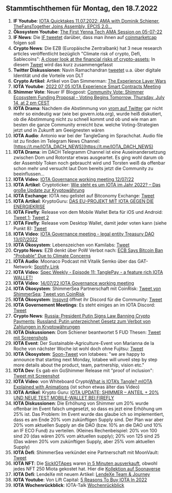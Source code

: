 ## Stammtischthemen für Montag, den 18.7.2022

1. **IF Youtube**: [IOTA Quicktakes 11.07.2022: AMA with Dominik Schiener, TheFansTogether Joins Assembly, EPCIS 2.0...](https://www.youtube.com/watch?v=020LE1SIDUA)
2. **Ökosystem Youtube**: [The First Yenna Tech AMA Session on 05-07-22](https://www.youtube.com/watch?v=IvWkyASrVns)
3. **IF News**: Die [IF tweetet](https://twitter.com/iota/status/1546796522607677442?s=20&t=pQNBdWktaxwbD1DuPFxljQ) darüber, dass man ihnen auf [coinmarketcap](https://coinmarketcap.com/community/profile/IOTA_Foundation) folgen soll 
4. **Crypto News**: Die EZB (Europäische Zentralbank) hat 3 neue research articles veröffentlicht bezüglich "Climate risk of crypto, Defi, Sablecoins": [A closer look at the financial risks of crypto-assets](https://www.ecb.europa.eu/pub/financial-stability/macroprudential-bulletin/html/index.en.html); In diesem [Tweet](https://twitter.com/paddi_hansen/status/1546814639207370755?s=20&t=mynAyPDG0BLu-MfG9IfjpA) wird das kurz zusammengefasst
5. **Twitter Diskussionen**: Navin Ramachandran [tweetet](https://twitter.com/navinram999/status/1546615594384084998?s=20&t=PYbrwmVo9JeSXCst0sCEOA) u.a. über digitale Identität und die Vorteile von DLT
6. **Crypto Artikel**: Artikel von Dan Simmerman: [The Experience Layer Wars](https://simerman.medium.com/the-experience-layer-wars-9fa6c8c66e9d)
7. **IOTA Youtube**: [2022 07 05 IOTA Experience Smart Contracts Meeting](https://www.youtube.com/watch?v=bCC9-S5U64w)
8. **Shimmer Vote**: Neuer IF Blogpost: [Community Vote: Shimmer Ecosystem Funding Proposal - Voting Begins Tomorrow, Thursday, July 14, at 2 pm CEST](https://blog.iota.org/shimmer-ecosystem-funding-vote/)
9. **IOTA Drama**: Nachdem die Abstimmung von [vrom auf Twitter](https://twitter.com/Vrom14286662/status/1547448684169895937?s=20&t=3mgsb_1xFEY-NBamoQ7a7g) gar nicht mehr so eindeutig war (wie bei govern.iota.org), wurde heiß diskutiert, ob die Abstimmung nicht zu schnell kommt und ob und wie man am besten die ganze Community erreicht bzw. welche Voting-Strategien jetzt und in Zukunft am Geeignesten wären
10. **IOTA Audio**: Antonio war bei der TangleGang im Sprachchat. Audio file ist zu finden im Telegram News Channel: [https://t.me/IOTA_DACH_NEWS](https://t.me/IOTA_DACH_NEWS)
11. **IOTA Drama**: im DACH Telegramm Channel ist eine Auseinandersetzung zwischen Dom und Rotorstar etwas ausgeartet. Es ging wohl darum ob der Assembly Token noch gebraucht wird und Torsten weiß da offenbar schon mehr und versucht laut Dom bereits jetzt die Community zu beeinflussen...
12. **IOTA Video**: [IOTA Governance working meeting 12/07/22](https://www.youtube.com/watch?v=69BjEW0-qA0)
13. **IOTA Artikel**: Cryptoticker: [Wie steht es um IOTA im Jahr 2022? – Das große Update zur Kryptowährung](https://cryptoticker.io/de/iota-das-grosse-update/)
14. **IOTA Exchange**: IOTA neu gelistet auf Bitconomy Exchange: [Tweet](https://twitter.com/Biconomy_Global/status/1547234407999836161?s=20&t=3mgsb_1xFEY-NBamoQ7a7g)
15. **IOTA Artikel**: KryptoGuru: [DAS EU-PROJEKT MIT IOTA GEGEN DIE ENERGIEKRISE](https://krypto-guru.de/news/eu-projekt-mit-iota-cityxchange/)
16. **IOTA Firefly**: Release von dem Mobile Wallet Beta für iOS und Android: [Tweet 1](https://twitter.com/fireflywallet/status/1547320731494715394?s=20&t=3mgsb_1xFEY-NBamoQ7a7g); [Tweet 2](https://twitter.com/fireflywallet/status/1547506029834952706?s=20&t=3mgsb_1xFEY-NBamoQ7a7g)
17. **IOTA Firefly**: Release vom Desktop Wallet, damit jeder voten kann (siehe Punkt 8): [Tweet](https://twitter.com/iota/status/1547540171247190019?s=20&t=-YaVd03c49d5IZyXBp4adg)
18. **IOTA Video**: [IOTA Governance meeting - legal entity Treasury DAO 13/07/2022](https://www.youtube.com/watch?v=wuB5h4uHYdI)
19. **IOTA Ökosystem**: Lebenszeichen von Kamilabs: [Tweet](https://twitter.com/kamilabsstudio/status/1547233971389562880?s=20&t=3mgsb_1xFEY-NBamoQ7a7g)
20. **Crypto News**: EZB denkt über PoW Verbot nach: [ECB Says Bitcoin Ban "Probable" Due to Climate Concerns](https://cryptobriefing.com/ecb-says-bitcoin-ban-probable-climate-concerns/)
21. **IOTA Audio**: Moonaco Podcast mit Vitalik Semko über das GAT-Network: [Spotify Link](https://open.spotify.com/episode/6nj5qNLoRBSiIwYWUPnxqq?si=gi2d4FBBTKuDz9QKLUuhVg&nd=1)
22. **IOTA Video**: [Spec Weekly - Episode 11: TanglePay - a feature rich IOTA WALLET!](https://www.youtube.com/watch?v=fQxpPzfDD4U)
23. **IOTA Video**: [14/07/22 IOTA Governance working meeting](https://www.youtube.com/watch?app=desktop&v=OD5ry3hROxI)
24. **IOTA Ökosystem**: ShimmerSea Partnerschaft mit CoinRisk: [Tweet von ShimmerSea](https://twitter.com/ShimmerSeaDEX/status/1547868583522275333?s=20&t=sJpwFay-bJOaVnSrGN7fww); [Tweet von CoinRisk](https://twitter.com/CoinRisk/status/1547911602438955008?s=20&t=kVoUe8Ww8KVlOlZcUcWHZQ)
25. **IOTA Ökosystem**: [Inspyrd](https://twitter.com/inspyrdNFT) öffnet ihr Discord für die Community: [Tweet](https://twitter.com/inspyrdNFT/status/1547897052629123072?s=20&t=kVoUe8Ww8KVlOlZcUcWHZQ)
26. **IOTA Governement Meetings**: Es steht einiges an im IOTA Discord: [Tweet](https://twitter.com/iota/status/1547913960065667077?s=20&t=kVoUe8Ww8KVlOlZcUcWHZQ)
27. **Crypto News**: [Russia: President Putin Signs Law Banning Crypto Payments](https://watcher.guru/news/russia-president-putin-signs-law-banning-crypto-payments); [Russland: Putin unterzeichnet Gesetz zum Verbot von Zahlungen in Kryptowährungen](https://www.heise.de/news/Russland-Putin-unterzeichnet-Gesetz-zum-Verbot-von-Zahlungen-in-Kryptowaehrungen-7181790.html)
28. **IOTA Diskussionen**: Dom Schiener beantwortet 5 FUD Thesen: [Tweet mit Screenshots](https://twitter.com/IotaPoet/status/1547910190372032513?s=20&t=DhLHExwFC_PKm533u6zYgA)
29. **IOTA Event**: Der Sustainable-Agriculture-Event von Marianna de la Roche von nächster Woche ist wohl doch ohne Fujitsu: [Tweet](https://twitter.com/Marydlrw/status/1547929174731411461?s=20&t=DhLHExwFC_PKm533u6zYgA)
30. **IOTA Ökosystem**: [Soon-Tweet](https://twitter.com/iotabee/status/1547929007286411267?s=20&t=DhLHExwFC_PKm533u6zYgA) von Iotabees: "we are happy to announce that starting next Monday, Iotabee will unveil step by step more details about the product, team, partnership, vision etc."
31. **IOTA Dev**: Es gab ein GoShimmer Release mit "proof of inclusion": [Tweet mit Screenshot](https://twitter.com/Vrom14286662/status/1547687087209476096?s=20&t=DhLHExwFC_PKm533u6zYgA)
32. **IOTA Video**: von Whiteboard Crypto[What is IOTA’s Tangle? mIOTA Explained with Animations](https://www.youtube.com/watch?v=3K9DD5phJEY) (ist schon etwas älter das Video)
33. **IOTA Artikel**: Krypto Guru: [IOTA UPDATE: SHIMMER – ANTEIL + 20% UND NEUE TEST MOBILE-WALLET BEI FIREFLY](https://krypto-guru.de/news/shimmer-anteil-20-firefly-wallet/)
34. **IOTA Diskussionen**: Die Erhöhung von Shimmer um 20% wurde offenbar im Event falsch umgesetzt, so dass es jezt eine Erhöhung um 25% ist. Das Problem: Im Event wurde das glaube ich so implementiert, dass es am Ende 20% vom zukünftigen Supply sind. Der Plan war aber 20% vom aktuellen Supply an die DAO (bzw. 10% an die DAO und 10% an IF ECO Fund) zu verteilen. (Kleines Rechenbeispiel: 20% von 100 sind 20 (das wären 20% vom aktuellen supply); 20% von 125 sind 25 (Das wären 20% vom zukünftigen Supply, aber 25% vom aktuellen Supply)
35. **IOTA Defi**: ShimmerSea verkündet eine Partnerschaft mit MoonVault: [Tweet](https://twitter.com/ShimmerSeaDEX/status/1548906662492119040?s=20&t=DHUeKHB_NqT38sdCYmWKYQ)
36. **IOTA NFT**: Die [SickIOTApes](https://twitter.com/SickIotaApes) waren [in 5 Minuten ausverkauft](https://twitter.com/SickIotaApes/status/1548716344182554625?s=20&t=DHUeKHB_NqT38sdCYmWKYQ), obwohl jedes NFT 250 Miota gekostet hat. Hier die [Kollektion auf Soonaverse](https://soonaverse.com/space/0xeebbd3ff806e64e6ee92bf90d30dd988a0f0f43b/overview) 
37. **IOTA Defi**: LendeXe mit neuem Artikel: [LendeXe Team & Journey](https://medium.com/@LendeXeFinance/lendexe-team-journey-cc8e8af65b50)
38. **IOTA Youtube**: Von Lift Capital: [5 Reasons To Buy IOTA In 2022](https://www.youtube.com/watch?v=XE_zDhQPEFQ)
39. **IOTA Wochenrückblick**: IOTA-Talk [Wochenrückblick](https://www.iota-talk.com/index.php?article/202-wochenr%C3%BCckblick-vom-10-bis-16-juli-2022/)






